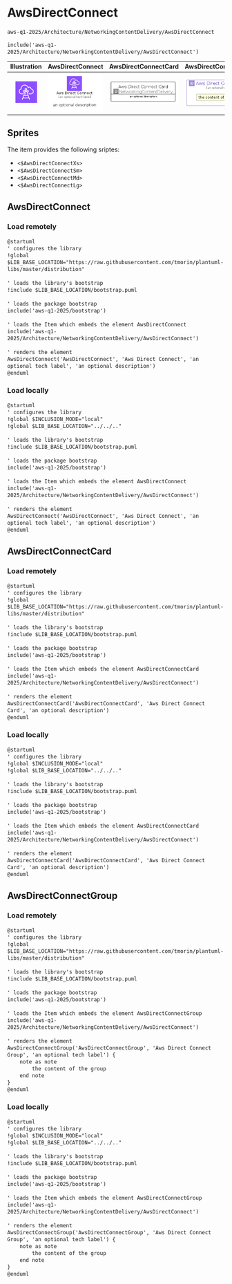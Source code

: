 # AwsDirectConnect


```text
aws-q1-2025/Architecture/NetworkingContentDelivery/AwsDirectConnect
```

```text
include('aws-q1-2025/Architecture/NetworkingContentDelivery/AwsDirectConnect')
```



| Illustration | AwsDirectConnect | AwsDirectConnectCard | AwsDirectConnectGroup |
| :---: | :---: | :---: | :---: |
| ![illustration for Illustration](../../../aws-q1-2025/Architecture/NetworkingContentDelivery/AwsDirectConnect.png) | ![illustration for AwsDirectConnect](../../../aws-q1-2025/Architecture/NetworkingContentDelivery/AwsDirectConnect.Local.png) | ![illustration for AwsDirectConnectCard](../../../aws-q1-2025/Architecture/NetworkingContentDelivery/AwsDirectConnectCard.Local.png) | ![illustration for AwsDirectConnectGroup](../../../aws-q1-2025/Architecture/NetworkingContentDelivery/AwsDirectConnectGroup.Local.png) |



## Sprites
The item provides the following sriptes:

- `<$AwsDirectConnectXs>`
- `<$AwsDirectConnectSm>`
- `<$AwsDirectConnectMd>`
- `<$AwsDirectConnectLg>`





## AwsDirectConnect

### Load remotely
```plantuml
@startuml
' configures the library
!global $LIB_BASE_LOCATION="https://raw.githubusercontent.com/tmorin/plantuml-libs/master/distribution"

' loads the library's bootstrap
!include $LIB_BASE_LOCATION/bootstrap.puml

' loads the package bootstrap
include('aws-q1-2025/bootstrap')

' loads the Item which embeds the element AwsDirectConnect
include('aws-q1-2025/Architecture/NetworkingContentDelivery/AwsDirectConnect')

' renders the element
AwsDirectConnect('AwsDirectConnect', 'Aws Direct Connect', 'an optional tech label', 'an optional description')
@enduml
```

### Load locally
```plantuml
@startuml
' configures the library
!global $INCLUSION_MODE="local"
!global $LIB_BASE_LOCATION="../../.."

' loads the library's bootstrap
!include $LIB_BASE_LOCATION/bootstrap.puml

' loads the package bootstrap
include('aws-q1-2025/bootstrap')

' loads the Item which embeds the element AwsDirectConnect
include('aws-q1-2025/Architecture/NetworkingContentDelivery/AwsDirectConnect')

' renders the element
AwsDirectConnect('AwsDirectConnect', 'Aws Direct Connect', 'an optional tech label', 'an optional description')
@enduml
```

## AwsDirectConnectCard

### Load remotely
```plantuml
@startuml
' configures the library
!global $LIB_BASE_LOCATION="https://raw.githubusercontent.com/tmorin/plantuml-libs/master/distribution"

' loads the library's bootstrap
!include $LIB_BASE_LOCATION/bootstrap.puml

' loads the package bootstrap
include('aws-q1-2025/bootstrap')

' loads the Item which embeds the element AwsDirectConnectCard
include('aws-q1-2025/Architecture/NetworkingContentDelivery/AwsDirectConnect')

' renders the element
AwsDirectConnectCard('AwsDirectConnectCard', 'Aws Direct Connect Card', 'an optional description')
@enduml
```

### Load locally
```plantuml
@startuml
' configures the library
!global $INCLUSION_MODE="local"
!global $LIB_BASE_LOCATION="../../.."

' loads the library's bootstrap
!include $LIB_BASE_LOCATION/bootstrap.puml

' loads the package bootstrap
include('aws-q1-2025/bootstrap')

' loads the Item which embeds the element AwsDirectConnectCard
include('aws-q1-2025/Architecture/NetworkingContentDelivery/AwsDirectConnect')

' renders the element
AwsDirectConnectCard('AwsDirectConnectCard', 'Aws Direct Connect Card', 'an optional description')
@enduml
```

## AwsDirectConnectGroup

### Load remotely
```plantuml
@startuml
' configures the library
!global $LIB_BASE_LOCATION="https://raw.githubusercontent.com/tmorin/plantuml-libs/master/distribution"

' loads the library's bootstrap
!include $LIB_BASE_LOCATION/bootstrap.puml

' loads the package bootstrap
include('aws-q1-2025/bootstrap')

' loads the Item which embeds the element AwsDirectConnectGroup
include('aws-q1-2025/Architecture/NetworkingContentDelivery/AwsDirectConnect')

' renders the element
AwsDirectConnectGroup('AwsDirectConnectGroup', 'Aws Direct Connect Group', 'an optional tech label') {
    note as note
        the content of the group
    end note
}
@enduml
```

### Load locally
```plantuml
@startuml
' configures the library
!global $INCLUSION_MODE="local"
!global $LIB_BASE_LOCATION="../../.."

' loads the library's bootstrap
!include $LIB_BASE_LOCATION/bootstrap.puml

' loads the package bootstrap
include('aws-q1-2025/bootstrap')

' loads the Item which embeds the element AwsDirectConnectGroup
include('aws-q1-2025/Architecture/NetworkingContentDelivery/AwsDirectConnect')

' renders the element
AwsDirectConnectGroup('AwsDirectConnectGroup', 'Aws Direct Connect Group', 'an optional tech label') {
    note as note
        the content of the group
    end note
}
@enduml
```

